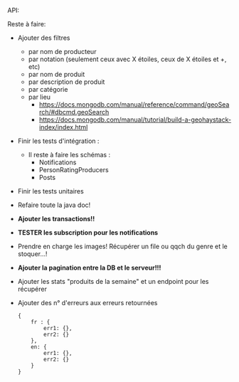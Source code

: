 API:

Reste à faire:

- Ajouter des filtres 

  - par nom de producteur
  - par notation (seulement ceux avec X étoiles, ceux de X étoiles et +, etc)
  - par nom de produit
  - par description de produit
  - par catégorie
  - par lieu 
    - https://docs.mongodb.com/manual/reference/command/geoSearch/#dbcmd.geoSearch
    - https://docs.mongodb.com/manual/tutorial/build-a-geohaystack-index/index.html

- Finir les tests d'intégration :

  - Il reste à faire les schémas :
    - Notifications
    - PersonRatingProducers
    - Posts

- Finir les tests unitaires

- Refaire toute la java doc!

- **Ajouter les transactions!!**

- **TESTER les subscription pour les notifications**

- Prendre en charge les images! Récupérer un file ou qqch du genre et le stoquer...!

- **Ajouter la pagination entre la DB et le serveur!!!**

- Ajouter les stats "produits de la semaine" et un endpoint pour les récupérer

- Ajouter des n° d'erreurs aux erreurs retournées

  ```
  {
      fr : {
          err1: {},
          err2: {}
      },
      en: {
          err1: {},
          err2: {}
      }
  }
  ```
